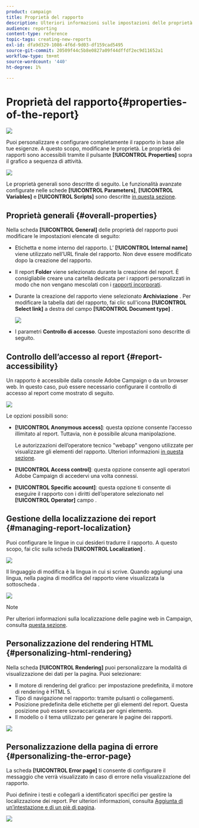 ```yaml
---
product: campaign
title: Proprietà del rapporto
description: Ulteriori informazioni sulle impostazioni delle proprietà del report
audience: reporting
content-type: reference
topic-tags: creating-new-reports
exl-id: dfa9d329-1086-4f6d-9d03-df159cad5495
source-git-commit: 20509f44c5b8e0827a09f44dffdf2ec9d11652a1
workflow-type: tm+mt
source-wordcount: '440'
ht-degree: 1%

---
```


# Proprietà del rapporto{#properties-of-the-report}

![](../../assets/common.svg)

Puoi personalizzare e configurare completamente il rapporto in base alle tue esigenze. A questo scopo, modificane le proprietà. Le proprietà dei rapporti sono accessibili tramite il pulsante **[!UICONTROL Properties]** sopra il grafico a sequenza di attività.

![](assets/s_ncs_advuser_report_properties_01.png)

Le proprietà generali sono descritte di seguito. Le funzionalità avanzate configurate nelle schede **[!UICONTROL Parameters]**, **[!UICONTROL Variables]** e **[!UICONTROL Scripts]** sono descritte [in questa sezione](../../reporting/using/advanced-functionalities.md).

## Proprietà generali {#overall-properties}

Nella scheda **[!UICONTROL General]** delle proprietà del rapporto puoi modificare le impostazioni elencate di seguito:

* Etichetta e nome interno del rapporto. L’ **[!UICONTROL Internal name]** viene utilizzato nell’URL finale del rapporto. Non deve essere modificato dopo la creazione del rapporto.

* Il report **Folder** viene selezionato durante la creazione del report. È consigliabile creare una cartella dedicata per i rapporti personalizzati in modo che non vengano mescolati con i [rapporti incorporati](../../reporting/using/about-campaign-built-in-reports.md).

* Durante la creazione del rapporto viene selezionato **Archiviazione** . Per modificare la tabella dati del rapporto, fai clic sull&#39;icona **[!UICONTROL Select link]** a destra del campo **[!UICONTROL Document type]** .

   ![](assets/s_ncs_advuser_report_properties_02.png)

* I parametri **Controllo di accesso**. Queste impostazioni sono descritte di seguito.

## Controllo dell’accesso al report {#report-accessibility}

Un rapporto è accessibile dalla console Adobe Campaign o da un browser web. In questo caso, può essere necessario configurare il controllo di accesso al report come mostrato di seguito.

![](assets/s_ncs_advuser_report_properties_02b.png)

Le opzioni possibili sono:

* **[!UICONTROL Anonymous access]**: questa opzione consente l’accesso illimitato al report. Tuttavia, non è possibile alcuna manipolazione.

   Le autorizzazioni dell’operatore tecnico &quot;webapp&quot; vengono utilizzate per visualizzare gli elementi del rapporto. Ulteriori informazioni [in questa sezione](../../platform/using/access-management-operators.md).

* **[!UICONTROL Access control]**: questa opzione consente agli operatori Adobe Campaign di accedervi una volta connessi.
* **[!UICONTROL Specific account]**: questa opzione ti consente di eseguire il rapporto con i diritti dell’operatore selezionato nel  **[!UICONTROL Operator]** campo .

## Gestione della localizzazione dei report {#managing-report-localization}

Puoi configurare le lingue in cui desideri tradurre il rapporto. A questo scopo, fai clic sulla scheda **[!UICONTROL Localization]** .

![](assets/s_ncs_advuser_report_properties_06.png)

Il linguaggio di modifica è la lingua in cui si scrive. Quando aggiungi una lingua, nella pagina di modifica del rapporto viene visualizzata la sottoscheda .

![](assets/s_ncs_advuser_report_properties_05a.png)

>[!NOTE]
>
>Per ulteriori informazioni sulla localizzazione delle pagine web in Campaign, consulta [questa sezione](../../web/using/translating-a-web-form.md).

## Personalizzazione del rendering HTML {#personalizing-html-rendering}

Nella scheda **[!UICONTROL Rendering]** puoi personalizzare la modalità di visualizzazione dei dati per la pagina. Puoi selezionare:

* Il motore di rendering del grafico: per impostazione predefinita, il motore di rendering è HTML 5.
* Tipo di navigazione nel rapporto: tramite pulsanti o collegamenti.
* Posizione predefinita delle etichette per gli elementi del report. Questa posizione può essere sovraccaricata per ogni elemento.
* Il modello o il tema utilizzato per generare le pagine dei rapporti.

![](assets/s_ncs_advuser_report_properties_08.png)

## Personalizzazione della pagina di errore {#personalizing-the-error-page}

La scheda **[!UICONTROL Error page]** ti consente di configurare il messaggio che verrà visualizzato in caso di errore nella visualizzazione del rapporto.

Puoi definire i testi e collegarli a identificatori specifici per gestire la localizzazione dei report. Per ulteriori informazioni, consulta [Aggiunta di un’intestazione e di un piè di pagina](../../reporting/using/element-layout.md#adding-a-header-and-a-footer).

![](assets/s_ncs_advuser_report_properties_11.png)
